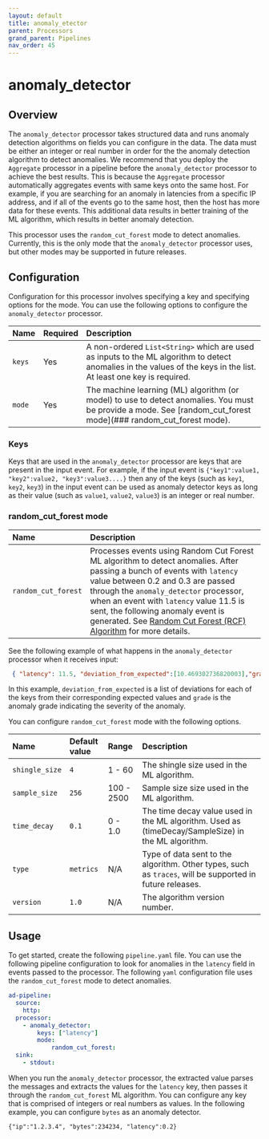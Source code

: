 ```yaml
---
layout: default
title: anomaly_etector
parent: Processors
grand_parent: Pipelines
nav_order: 45
---
```


# anomaly_detector

## Overview

The `anomaly_detector` processor takes structured data and runs anomaly detection algorithms on fields you can configure in the data. The data must be either an integer or real number in order for the the anomaly detection algorithm to detect anomalies. We recommend that you deploy the `Aggregate` processor in a pipeline before the `anomaly_detector` processor to achieve the best results.  This is because the `Aggregate` processor automatically aggregates events with same keys onto the same host. For example, if you are searching for an anomaly in latencies from a specific IP address, and if all of the events go to the same host, then the host has more data for these events. This additional data results in better training of the ML algorithm, which results in better anomaly detection. 

This processor uses the `random_cut_forest` mode to detect anomalies. Currently, this is the only mode that the `anomaly_detector` processor uses, but other modes may be supported in future releases.


## Configuration

Configuration for this processor involves specifying a key and specifying options for the mode. You can use the following options to configure the `anomaly_detector` processor.

| Name | Required | Description |
| :--- | :--- | :--- |
| `keys` | Yes | A non-ordered `List<String>` which are used as inputs to the ML algorithm to detect anomalies in the values of the keys in the list. At least one key is required.
| `mode` | Yes |  The machine learning (ML) algorithm (or model) to use to detect anomalies. You must be provide a mode. See [random_cut_forest mode](### random_cut_forest mode).

### Keys

Keys that are used in the `anomaly_detector` processor are keys that are present in the input event. For example, if the input event is `{"key1":value1, "key2":value2, "key3":value3....}` then any of the keys (such as `key1`, `key2`, `key3`) in the input event can be used as anomaly detector keys as long as their value (such as `value1`, `value2`, `value3`) is an integer or real number.

### random_cut_forest mode

<!--- Add description for the random_forest_cut mode.--->

| Name | Description |
| :--- | :--- |
| `random_cut_forest` | Processes events using Random Cut Forest ML algorithm to detect anomalies. After passing a bunch of events with `latency` value between 0.2 and 0.3 are passed through the `anomaly_detector` processor, when an event with `latency` value 11.5 is sent, the following anomaly event is generated. See [Random Cut Forest (RCF) Algorithm](https://docs.aws.amazon.com/sagemaker/latest/dg/randomcutforest.html) for more details.| 

See the following example of what happens in the `anomaly_detector` processor when it receives input:

 ```json
  { "latency": 11.5, "deviation_from_expected":[10.469302736820003],"grade":1.0}
```

In this example, `deviation_from_expected` is a list of deviations for each of the keys from their corresponding expected values and `grade` is the anomaly grade indicating the severity of the anomaly.

       

You can configure `random_cut_forest` mode with the following options. 

| Name | Default value | Range | Description |
| :--- | :--- | :--- | :--- |
| `shingle_size` | `4` | 1 - 60 | The shingle size used in the ML algorithm. |
| `sample_size` | `256` | 100 - 2500 | Sample size size used in the ML algorithm. |
| `time_decay` | `0.1` | 0 - 1.0 | The time decay value used in the ML algorithm. Used as (timeDecay/SampleSize) in the ML algorithm. |
| `type` | `metrics` | N/A | Type of data sent to the algorithm. Other types, such as `traces`, will be supported in future releases. |
| `version` | `1.0` | N/A | The algorithm version number. |

## Usage

To get started, create the following `pipeline.yaml` file. You can use the following pipeline configuration to look for anomalies in the `latency` field in events passed to the processor. The following `yaml` configuration file uses the `random_cut_forest` mode to detect anomalies.

```yaml
ad-pipeline:
  source:
    http:
  processor:
    - anomaly_detector:
        keys: ["latency"]
        mode: 
            random_cut_forest:
  sink:
    - stdout:
```

When you run the `anomaly_detector` processor, the extracted value parses the messages and extracts the values for the `latency` key, then passes it through the `random_cut_forest` ML algorithm. You can configure any key that is comprised of integers or real numbers as values. In the following example, you can configure `bytes` as an anomaly detector. 

`{"ip":"1.2.3.4", "bytes":234234, "latency":0.2}`